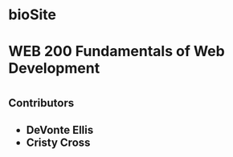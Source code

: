 # bioSite
<h1>WEB 200 Fundamentals of Web Development<h1>
<h2>Contributors<h2>
<ul>
    <li>DeVonte Ellis</li>
    <li>Cristy Cross</li>
</ul>
